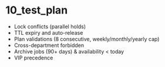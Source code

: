 # 10_test_plan

- Lock conflicts (parallel holds)
- TTL expiry and auto-release
- Plan validations (8 consecutive, weekly/monthly/yearly cap)
- Cross-department forbidden
- Archive jobs (90+ days) & availability < today
- VIP precedence
